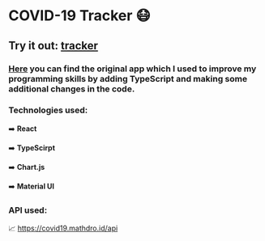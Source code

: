 # COVID-19 Tracker :mask:

## Try it out: [tracker](https://jogomajo.github.io/currency-converter/)

### [Here](https://github.com/adrianhajdin/project_corona_tracker) you can find the original app which I used to improve my programming skills by adding TypeScript and making some additional changes in the code.

### Technologies used:
:arrow_right: **React**

:arrow_right: **TypeScirpt**

:arrow_right: **Chart.js**

:arrow_right: **Material UI**

### API used:
:chart_with_upwards_trend: https://covid19.mathdro.id/api
